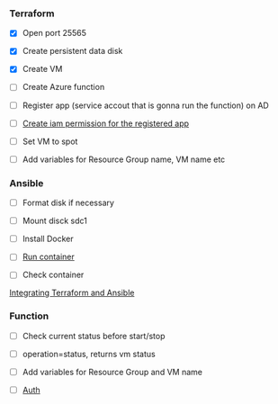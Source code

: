 ### Terraform

- [x] Open port 25565

- [x] Create persistent data disk

- [x] Create VM

- [ ] Create Azure function

- [ ] Register app (service accout that is gonna run the function) on AD

- [ ] [Create iam permission for the registered app](https://stackoverflow.com/questions/42134892/the-client-with-object-id-does-not-have-authorization-to-perform-action-microso)

- [ ] Set VM to spot

- [ ] Add variables for Resource Group name, VM name etc

### Ansible

- [ ] Format disk if necessary

- [ ] Mount disck sdc1

- [ ] Install Docker

- [ ] [Run container](https://github.com/lariskovski/terraform-examples/blob/master/google_cloud/minecraft/main.tf#L94)

- [ ] Check container

[Integrating Terraform and Ansible](https://github.com/ernesen/Terraform-Ansible)

###  Function

- [ ] Check current status before start/stop

- [ ] operation=status, returns vm status

- [ ] Add variables for Resource Group and VM name

- [ ] [Auth](https://stackoverflow.com/questions/42134892/the-client-with-object-id-does-not-have-authorization-to-perform-action-microso)